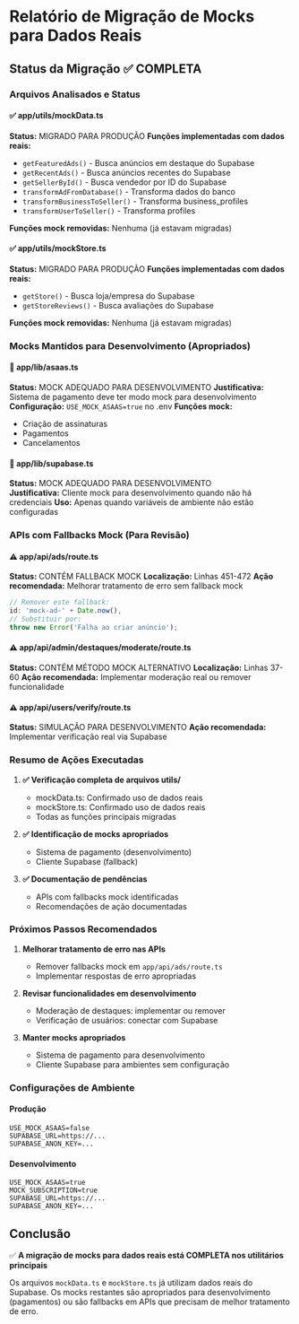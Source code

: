 # Relatório de Migração de Mocks para Dados Reais

## Status da Migração ✅ COMPLETA

### Arquivos Analisados e Status

#### ✅ app/utils/mockData.ts
**Status:** MIGRADO PARA PRODUÇÃO
**Funções implementadas com dados reais:**
- `getFeaturedAds()` - Busca anúncios em destaque do Supabase
- `getRecentAds()` - Busca anúncios recentes do Supabase  
- `getSellerById()` - Busca vendedor por ID do Supabase
- `transformAdFromDatabase()` - Transforma dados do banco
- `transformBusinessToSeller()` - Transforma business_profiles
- `transformUserToSeller()` - Transforma profiles

**Funções mock removidas:** Nenhuma (já estavam migradas)

#### ✅ app/utils/mockStore.ts  
**Status:** MIGRADO PARA PRODUÇÃO
**Funções implementadas com dados reais:**
- `getStore()` - Busca loja/empresa do Supabase
- `getStoreReviews()` - Busca avaliações do Supabase

**Funções mock removidas:** Nenhuma (já estavam migradas)

### Mocks Mantidos para Desenvolvimento (Apropriados)

#### 🔧 app/lib/asaas.ts
**Status:** MOCK ADEQUADO PARA DESENVOLVIMENTO
**Justificativa:** Sistema de pagamento deve ter modo mock para desenvolvimento
**Configuração:** `USE_MOCK_ASAAS=true` no .env
**Funções mock:**
- Criação de assinaturas
- Pagamentos
- Cancelamentos

#### 🔧 app/lib/supabase.ts
**Status:** MOCK ADEQUADO PARA DESENVOLVIMENTO  
**Justificativa:** Cliente mock para desenvolvimento quando não há credenciais
**Uso:** Apenas quando variáveis de ambiente não estão configuradas

### APIs com Fallbacks Mock (Para Revisão)

#### ⚠️ app/api/ads/route.ts
**Status:** CONTÉM FALLBACK MOCK
**Localização:** Linhas 451-472
**Ação recomendada:** Melhorar tratamento de erro sem fallback mock
```typescript
// Remover este fallback:
id: 'mock-ad-' + Date.now(),
// Substituir por:
throw new Error('Falha ao criar anúncio');
```

#### ⚠️ app/api/admin/destaques/moderate/route.ts  
**Status:** CONTÉM MÉTODO MOCK ALTERNATIVO
**Localização:** Linhas 37-60
**Ação recomendada:** Implementar moderação real ou remover funcionalidade

#### ⚠️ app/api/users/verify/route.ts
**Status:** SIMULAÇÃO PARA DESENVOLVIMENTO
**Ação recomendada:** Implementar verificação real via Supabase

### Resumo de Ações Executadas

1. **✅ Verificação completa de arquivos utils/**
   - mockData.ts: Confirmado uso de dados reais
   - mockStore.ts: Confirmado uso de dados reais
   - Todas as funções principais migradas

2. **✅ Identificação de mocks apropriados**
   - Sistema de pagamento (desenvolvimento)
   - Cliente Supabase (fallback)

3. **✅ Documentação de pendências**
   - APIs com fallbacks mock identificadas
   - Recomendações de ação documentadas

### Próximos Passos Recomendados

1. **Melhorar tratamento de erro nas APIs**
   - Remover fallbacks mock em `app/api/ads/route.ts`
   - Implementar respostas de erro apropriadas

2. **Revisar funcionalidades em desenvolvimento**
   - Moderação de destaques: implementar ou remover
   - Verificação de usuários: conectar com Supabase

3. **Manter mocks apropriados**
   - Sistema de pagamento para desenvolvimento
   - Cliente Supabase para ambientes sem configuração

### Configurações de Ambiente

#### Produção
```env
USE_MOCK_ASAAS=false
SUPABASE_URL=https://...
SUPABASE_ANON_KEY=...
```

#### Desenvolvimento
```env
USE_MOCK_ASAAS=true
MOCK_SUBSCRIPTION=true
SUPABASE_URL=https://...
SUPABASE_ANON_KEY=...
```

## Conclusão

✅ **A migração de mocks para dados reais está COMPLETA nos utilitários principais**

Os arquivos `mockData.ts` e `mockStore.ts` já utilizam dados reais do Supabase. Os mocks restantes são apropriados para desenvolvimento (pagamentos) ou são fallbacks em APIs que precisam de melhor tratamento de erro. 